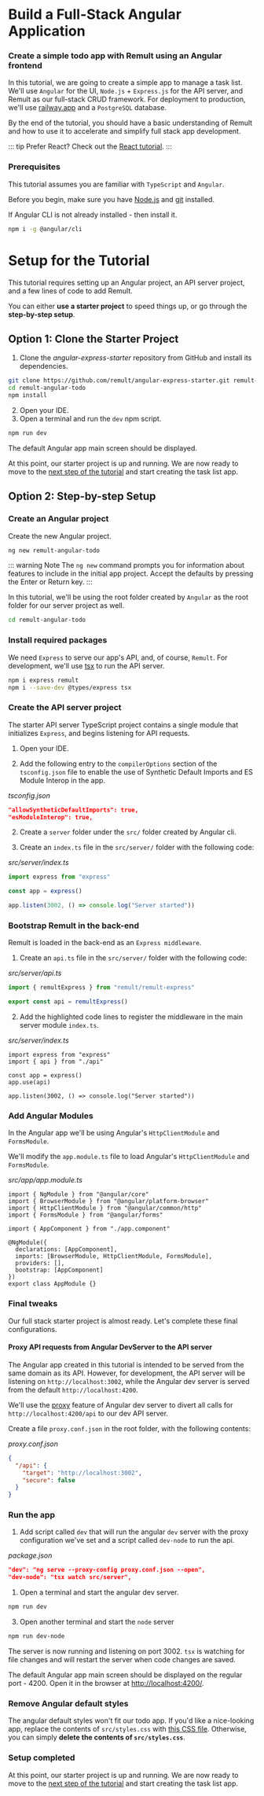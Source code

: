 # Build a Full-Stack Angular Application

### Create a simple todo app with Remult using an Angular frontend

In this tutorial, we are going to create a simple app to manage a task list. We'll use `Angular` for the UI, `Node.js` + `Express.js` for the API server, and Remult as our full-stack CRUD framework. For deployment to production, we'll use [railway.app](https://railway.app/) and a `PostgreSQL` database.

By the end of the tutorial, you should have a basic understanding of Remult and how to use it to accelerate and simplify full stack app development.

::: tip Prefer React?
Check out the [React tutorial](../react/).
:::

### Prerequisites

This tutorial assumes you are familiar with `TypeScript` and `Angular`.

Before you begin, make sure you have [Node.js](https://nodejs.org) and [git](https://git-scm.com/) installed. <!-- consider specifying Node minimum version with npm -->

If Angular CLI is not already installed - then install it.

```sh
npm i -g @angular/cli
```

# Setup for the Tutorial

This tutorial requires setting up an Angular project, an API server project, and a few lines of code to add Remult.

You can either **use a starter project** to speed things up, or go through the **step-by-step setup**.

## Option 1: Clone the Starter Project
1. Clone the _angular-express-starter_ repository from GitHub and install its dependencies.

```sh
git clone https://github.com/remult/angular-express-starter.git remult-angular-todo
cd remult-angular-todo
npm install
```

2. Open your IDE.
3. Open a terminal and run the `dev` npm script.

```sh
npm run dev
```

The default Angular app main screen should be displayed.

At this point, our starter project is up and running. We are now ready to move to the [next step of the tutorial](./entities.md) and start creating the task list app.

## Option 2: Step-by-step Setup

### Create an Angular project

Create the new Angular project.

```sh
ng new remult-angular-todo
```

::: warning Note
The `ng new` command prompts you for information about features to include in the initial app project. Accept the defaults by pressing the Enter or Return key.
:::

In this tutorial, we'll be using the root folder created by `Angular` as the root folder for our server project as well.

```sh
cd remult-angular-todo
```

### Install required packages

We need `Express` to serve our app's API, and, of course, `Remult`. For development, we'll use [tsx](https://www.npmjs.com/package/tsx) to run the API server.

```sh
npm i express remult
npm i --save-dev @types/express tsx
```

### Create the API server project

The starter API server TypeScript project contains a single module that initializes `Express`, and begins listening for API requests.

1. Open your IDE.

2. Add the following entry to the `compilerOptions` section of the `tsconfig.json` file to enable the use of Synthetic Default Imports and ES Module Interop in the app.

_tsconfig.json_

```json
"allowSyntheticDefaultImports": true,
"esModuleInterop": true,
```

2. Create a `server` folder under the `src/` folder created by Angular cli.

3. Create an `index.ts` file in the `src/server/` folder with the following code:

_src/server/index.ts_

```ts
import express from "express"

const app = express()

app.listen(3002, () => console.log("Server started"))
```

### Bootstrap Remult in the back-end

Remult is loaded in the back-end as an `Express middleware`.

1. Create an `api.ts` file in the `src/server/` folder with the following code:

_src/server/api.ts_

```ts
import { remultExpress } from "remult/remult-express"

export const api = remultExpress()
```

2. Add the highlighted code lines to register the middleware in the main server module `index.ts`.

_src/server/index.ts_

```ts{2,5}
import express from "express"
import { api } from "./api"

const app = express()
app.use(api)

app.listen(3002, () => console.log("Server started"))
```

### Add Angular Modules

In the Angular app we'll be using Angular's `HttpClientModule` and `FormsModule`.

We'll modify the `app.module.ts` file to load Angular's `HttpClientModule` and `FormsModule`.

_src/app/app.module.ts_

```ts{3-4,10}
import { NgModule } from "@angular/core"
import { BrowserModule } from "@angular/platform-browser"
import { HttpClientModule } from "@angular/common/http"
import { FormsModule } from "@angular/forms"

import { AppComponent } from "./app.component"

@NgModule({
  declarations: [AppComponent],
  imports: [BrowserModule, HttpClientModule, FormsModule],
  providers: [],
  bootstrap: [AppComponent]
})
export class AppModule {}
```

### Final tweaks

Our full stack starter project is almost ready. Let's complete these final configurations.

#### Proxy API requests from Angular DevServer to the API server

The Angular app created in this tutorial is intended to be served from the same domain as its API.
However, for development, the API server will be listening on `http://localhost:3002`, while the Angular dev server is served from the default `http://localhost:4200`.

We'll use the [proxy](https://angular.io/guide/build#proxying-to-a-backend-server) feature of Angular dev server to divert all calls for `http://localhost:4200/api` to our dev API server.

Create a file `proxy.conf.json` in the root folder, with the following contents:

_proxy.conf.json_

```json
{
  "/api": {
    "target": "http://localhost:3002",
    "secure": false
  }
}
```

### Run the app

1. Add script called `dev` that will run the angular `dev` server with the proxy configuration we've set and a script called `dev-node` to run the api.

_package.json_

```json
"dev": "ng serve --proxy-config proxy.conf.json --open",
"dev-node": "tsx watch src/server",
```

1. Open a terminal and start the angular dev server.

```sh
npm run dev
```

3. Open another terminal and start the `node` server

```sh
npm run dev-node
```

The server is now running and listening on port 3002. `tsx` is watching for file changes and will restart the server when code changes are saved.

The default Angular app main screen should be displayed on the regular port - 4200. Open it in the browser at [http://localhost:4200/](http://localhost:4200/).

### Remove Angular default styles

The angular default styles won't fit our todo app. If you'd like a nice-looking app, replace the contents of `src/styles.css` with [this CSS file](https://raw.githubusercontent.com/remult/angular-express-starter/master/src/styles.css). Otherwise, you can simply **delete the contents of `src/styles.css`**.

### Setup completed

At this point, our starter project is up and running. We are now ready to move to the [next step of the tutorial](./entities.md) and start creating the task list app.
